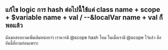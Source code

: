 ## แก้ไข logic การ hash ต่อไปนี้ใช้แค่ class name + scope + $variable name + val / --&localVar name + val ก็พอแล้ว


ฉันขอสอบถามเพิ่มเติมหน่อยว่า เราควรมี @scope hash ไหม ในเมื่อเรามี @scope <scope-name> ไว้แล้ว
คืออันนี้ที่ถามก่อนเพราะ